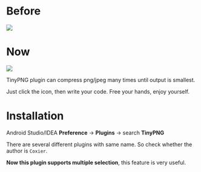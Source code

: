 # Before
![](https://gitee.com/coxier/tuchuang/raw/master/jike_139915764017106_pic.gif)

# Now
![](https://gitee.com/coxier/tuchuang/raw/master/jike_139911847153017_pic.png)

TinyPNG plugin can compress png/jpeg many times until output is smallest.

Just click the icon, then write your code. Free your hands, enjoy yourself.

# Installation
Android Studio/IDEA **Preference** -> **Plugins** -> search **TinyPNG**

There are several different plugins with same name. So check whether the author is `Coxier`.

**Now this plugin supports multiple selection**, this feature is very useful.
